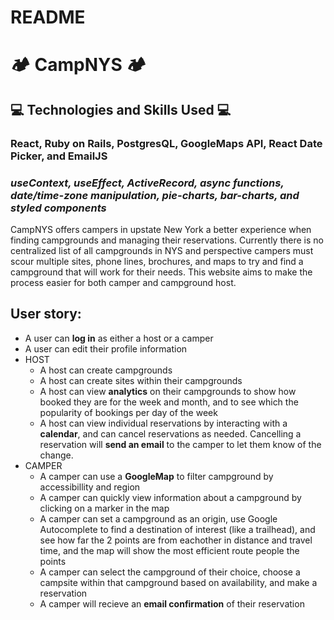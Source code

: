 # README

# 🏕️ CampNYS 🏕️

## 💻 Technologies and Skills Used 💻
### React, Ruby on Rails, PostgresQL, GoogleMaps API, React Date Picker, and EmailJS
### <i>useContext, useEffect, ActiveRecord, async functions, date/time-zone manipulation, pie-charts, bar-charts, and styled components</i>

CampNYS offers campers in upstate New York a better experience when finding campgrounds and managing their reservations. 
Currently there is no centralized list of all campgrounds in NYS and perspective campers must scour multiple sites, phone lines, brochures, and maps to try and find a campground that will work for their needs. This website aims to make the process easier for both camper and campground host.

## User story:
* A user can **log in** as either a host or a camper
* A user can edit their profile information
* HOST
  * A host can create campgrounds
  * A host can create sites within their campgrounds
  * A host can view **analytics** on their campgrounds to show how booked they are for the week and month, and to see which the popularity of bookings per day of the week
  * A host can view individual reservations by interacting with a **calendar**, and can cancel reservations as needed. Cancelling a reservation will **send an email** to the camper to let them know of the change.
* CAMPER
  * A camper can use a **GoogleMap** to filter campground by accessibillity and region
  * A camper can quickly view information about a campground by clicking on a marker in the map
  * A camper can set a campground as an origin, use Google Autocomplete to find a destination of interest (like a trailhead), and see how far the 2 points are from eachother in distance and travel time, and the map will show the most efficient route people the points
  * A camper can select the campground of their choice, choose a campsite within that campground based on availability, and make a reservation
  * A camper will recieve an **email confirmation** of their reservation

